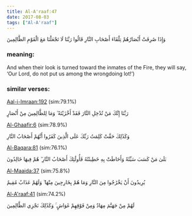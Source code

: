 ```yaml
---
title: Al-A'raaf:47
date: 2017-08-03
tags: ["Al-A'raaf"]
---
```

وَإِذَا صُرِفَتْ أَبْصَارُهُمْ تِلْقَاءَ أَصْحَابِ النَّارِ قَالُوا رَبَّنَا لَا تَجْعَلْنَا مَعَ الْقَوْمِ الظَّالِمِينَ
### meaning: 
And when their look is turned toward the inmates of the Fire, they will say, ‘Our Lord, do not put us among the wrongdoing lot!’)
### similar verses: 

[Aal-i-Imraan:192](/3/192) (sim:79.1%)

رَبَّنَا إِنَّكَ مَنْ تُدْخِلِ النَّارَ فَقَدْ أَخْزَيْتَهُ ۖ وَمَا لِلظَّالِمِينَ مِنْ أَنْصَارٍ

[Al-Ghaafir:6](/40/6) (sim:78.9%)

وَكَذَٰلِكَ حَقَّتْ كَلِمَتُ رَبِّكَ عَلَى الَّذِينَ كَفَرُوا أَنَّهُمْ أَصْحَابُ النَّارِ

[Al-Baqara:81](/2/81) (sim:76.1%)

بَلَىٰ مَنْ كَسَبَ سَيِّئَةً وَأَحَاطَتْ بِهِ خَطِيئَتُهُ فَأُولَٰئِكَ أَصْحَابُ النَّارِ ۖ هُمْ فِيهَا خَالِدُونَ

[Al-Maaida:37](/5/37) (sim:75.8%)

يُرِيدُونَ أَنْ يَخْرُجُوا مِنَ النَّارِ وَمَا هُمْ بِخَارِجِينَ مِنْهَا ۖ وَلَهُمْ عَذَابٌ مُقِيمٌ

[Al-A'raaf:41](/7/41) (sim:74.2%)

لَهُمْ مِنْ جَهَنَّمَ مِهَادٌ وَمِنْ فَوْقِهِمْ غَوَاشٍ ۚ وَكَذَٰلِكَ نَجْزِي الظَّالِمِينَ
